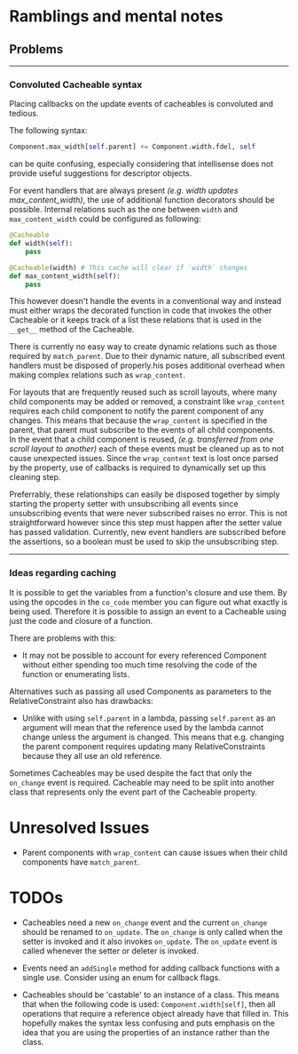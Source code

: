 # Ramblings and mental notes

## Problems
---
### Convoluted Cacheable syntax
Placing callbacks on the update events of cacheables is convoluted and tedious.

The following syntax:
```python
Component.max_width[self.parent] += Component.width.fdel, self
```
can be quite confusing, especially considering that intellisense does not provide useful suggestions for descriptor objects.

For event handlers that are always present *(e.g. width updates max_content_width)*, the use of additional function decorators should be possible. Internal relations such as the one between `width` and `max_content_width` could be configured as following:
```python
@Cacheable
def width(self):
    pass

@Cacheable(width) # This cache will clear if `width` changes
def max_content_width(self):
    pass
```
This however doesn't handle the events in a conventional way and instead must either wraps the decorated function in code that invokes the other Cacheable or it keeps track of a list these relations that is used in the `__get__` method of the Cacheable.

There is currently no easy way to create dynamic relations such as those required by `match_parent`. Due to their dynamic nature, all subscribed event handlers must be disposed of properly.his poses additional overhead when making complex relations such as `wrap_content`.

For layouts that are frequently reused such as scroll layouts, where many child components may be added or removed, a constraint like `wrap_content` requires each child component to notify the parent component of any changes. This means that because the `wrap_content` is specified in the parent, that parent must subscribe to the events of all child components.
<br>
In the event that a child component is reused, *(e.g. transferred from one scroll layout to another)* each of these events must be cleaned up as to not cause unexpected issues. Since the `wrap_content` text is lost once parsed by the property, use of callbacks is required to dynamically set up this cleaning step.

Preferrably, these relationships can easily be disposed together by simply starting the property setter with unsubscribing all events since unsubscribing events that were never subscribed raises no error. This is not straightforward however since this step must happen after the setter value has passed validation. Currently, new event handlers are subscribed before the assertions, so a boolean must be used to skip the unsubscribing step.

---
### Ideas regarding caching
It is possible to get the variables from a function's closure and use them. By using the opcodes in the `co_code` member you can figure out what exactly is being used. Therefore it is possible to assign an event to a Cacheable using just the code and closure of a function.

There are problems with this:
- It may not be possible to account for every referenced Component without either spending too much time resolving the code of the function or enumerating lists.

Alternatives such as passing all used Components as parameters to the RelativeConstraint also has drawbacks:
- Unlike with using `self.parent` in a lambda, passing `self.parent` as an argument will mean that the reference used by the lambda cannot change unless the argument is changed. This means that e.g. changing the parent component requires updating many RelativeConstraints because they all use an old reference.

Sometimes Cacheables may be used despite the fact that only the `on_change` event is required. Cacheable may need to be split into another class that represents only the event part of the Cacheable property.

# Unresolved Issues
- Parent components with `wrap_content` can cause issues when their child components have `match_parent`.

# TODOs
- Cacheables need a new `on_change` event and the current `on_change` should be renamed to `on_update`. The `on_change` is only called when the setter is invoked and it also invokes `on_update`. The `on_update` event is called whenever the setter or deleter is invoked.

- Events need an `addSingle` method for adding callback functions with a single use. Consider using an enum for callback flags.

- Cacheables should be 'castable' to an instance of a class. This means that when the following code is used: `Component.width[self]`, then all operations that require a reference object already have that filled in. This hopefully makes the syntax less confusing and puts emphasis on the idea that you are using the properties of an instance rather than the class.